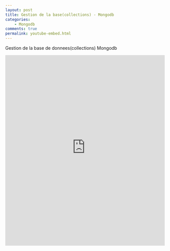 ```yaml
---
layout: post
title: Gestion de la base(collections) - Mongodb
categories:
    - Mongodb
comments: true
permalink: youtube-embed.html
---
```



Gestion de la base de donnees(collections) Mongodb

<iframe style="width: 100%; height: 600px;" src="https://www.youtube-nocookie.com/embed/D47ybA8DJ4Y?controls=0&amp;showinfo=0" frameborder="0" allowfullscreen></iframe>